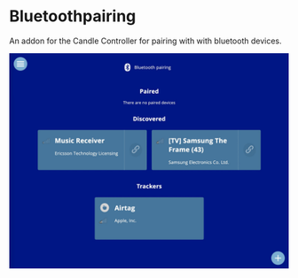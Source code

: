 # Bluetoothpairing
An addon for the Candle Controller for pairing with with bluetooth devices.

![Screenshot](screenshot.jpg)
